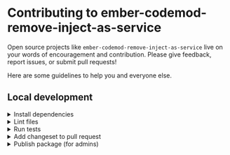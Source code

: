 # Contributing to ember-codemod-remove-inject-as-service

Open source projects like `ember-codemod-remove-inject-as-service` live on your words of encouragement and contribution. Please give feedback, report issues, or submit pull requests!

Here are some guidelines to help you and everyone else.


## Local development

<details>

<summary>Install dependencies</summary>

1. Fork and clone this repo.

    ```sh
    git clone git@github.com:<your-github-handle>/ember-codemod-remove-inject-as-service.git
    ```

1. Change directory.

    ```sh
    cd ember-codemod-remove-inject-as-service
    ```

1. Use [`pnpm`](https://pnpm.io/installation) to install dependencies.

    ```sh
    pnpm install
    ```

</details>


<details>

<summary>Lint files</summary>

1. When you write code, please check that it meets the linting rules.

    ```sh
    pnpm lint
    ```

1. You can run `lint:fix` to automatically fix linting errors.

    ```sh
    pnpm lint:fix
    ```

</details>


<details>

<summary>Run tests</summary>

1. When you write code, please check that all tests continue to pass.

    ```sh
    pnpm test
    ```

</details>


<details>

<summary>Add changeset to pull request</code></summary>

1. To record how a pull request affects packages, you will want to add a changeset.

    The changeset provides a summary of the code change. It also describes how package versions should be updated (major, minor, or patch) as a result of the code change.

    ```sh
    pnpm changeset
    ```

</details>


<details>

<summary>Publish package (for admins)</summary>

1. Generate a [personal access token](https://github.com/settings/tokens/) in GitHub, with `repo` and `read:user` scopes enabled.

1. Run the `release:prepare` script. This removes changesets, updates the package version (e.g. from `0.1.1` to `0.1.2`), and updates the `CHANGELOG`.

    ```sh
    # From the workspace root
    GITHUB_TOKEN=<YOUR_PERSONAL_ACCESS_TOKEN> pnpm release:prepare
    ```

1. Review the file changes. Commit them in a branch, then open a pull request to merge the changes to the `main` branch.

    ```sh
    # From the workspace root
    git checkout -b tag-0.1.2
    git add .
    git commit -m "Tagged 0.1.2"
    git push origin tag-0.1.2
    ```

1. [Create a tag](https://github.com/ijlee2/ember-codemod-remove-inject-as-service/releases/new) and provide release notes. The tag name should match the workspace root's version (e.g. `0.1.2`).

1. Publish the package.

    ```sh
    # From the workspace root
    pnpm release:publish
    ```

</details>
